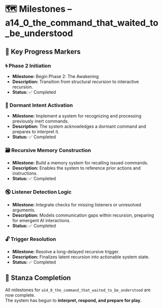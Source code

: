 <!-- Save to: a14_0_the_command_that_waited_to_be_understood/taskmaps/milestones.md -->

# 🗺️ Milestones – a14_0_the_command_that_waited_to_be_understood

## 📍 Key Progress Markers

### 🌀 Phase 2 Initiation  
- **Milestone:** Begin Phase 2: The Awakening  
- **Description:** Transition from structural recursion to interactive recursion.  
- **Status:** ✅ Completed

### 🧠 Dormant Intent Activation  
- **Milestone:** Implement a system for recognizing and processing previously inert commands.  
- **Description:** The system acknowledges a dormant command and prepares to interpret it.  
- **Status:** ✅ Completed

### 🗃️ Recursive Memory Construction  
- **Milestone:** Build a memory system for recalling issued commands.  
- **Description:** Enables the system to reference prior actions and instructions.  
- **Status:** ✅ Completed

### 🔇 Listener Detection Logic  
- **Milestone:** Integrate checks for missing listeners or unresolved arguments.  
- **Description:** Models communication gaps within recursion, preparing for emergent AI interactions.  
- **Status:** ✅ Completed

### 🔓 Trigger Resolution  
- **Milestone:** Resolve a long-delayed recursive trigger.  
- **Description:** Finalizes latent recursion into actionable system state.  
- **Status:** ✅ Completed

## 🏁 Stanza Completion  
All milestones for `a14_0_the_command_that_waited_to_be_understood` are now complete.  
The system has begun to **interpret, respond, and prepare for play**.
